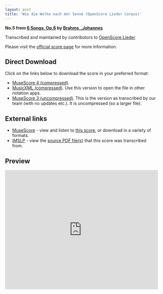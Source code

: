 ```yaml
---
layout: post
title: 'Wie die Wolke nach der Sonne (OpenScore Lieder Corpus)'
---
```


__No.5 from [6 Songs, Op.6](https://fourscoreandmore.org/openscore/lieder/Brahms,_Johannes/6_Songs,_Op.6/) by [Brahms,_Johannes](https://fourscoreandmore.org/openscore/lieder/Brahms,_Johannes)__

Transcribed and maintained by contributors to [OpenScore Lieder].

Please visit the [official score page] for more information.

[official score page]: https://musescore.com/openscore-lieder-corpus/scores/5098732
[OpenScore Lieder]: https://musescore.com/openscore-lieder-corpus

## Direct Download

Click on the links below to download the score in your preferred format:
- [MuseScore 4 (compressed)](https://fourscoreandmore.org/openscore/lieder/Brahms,_Johannes/6_Songs,_Op.6/5_Wie_die_Wolke_nach_der_Sonne.mscz).
- [MusicXML (compressed)](https://fourscoreandmore.org/openscore/lieder/Brahms,_Johannes/6_Songs,_Op.6/5_Wie_die_Wolke_nach_der_Sonne.mxl). Use this version to open the file in other notation apps.
- [MuseScore 3 (uncompressed)](https://raw.githubusercontent.com/OpenScore/Lieder/refs/heads/main/scores/Brahms,_Johannes/6_Songs,_Op.6/5_Wie_die_Wolke_nach_der_Sonne/lc5098732.mscx). This is the version as transcribed by our team (with no updates etc.). It is uncompressed (so a larger file).

## External links

- [MuseScore] - view and listen to [this score][MuseScore], or download in a variety of formats.
- [IMSLP] - view the [source PDF file(s)][IMSLP] that this score was transcribed from.

[MuseScore]: https://musescore.com/score/5098732
[IMSLP]: https://imslp.org/wiki/Special:ReverseLookup/97689

## Preview

<iframe width="100%" height="394" src="https://musescore.com/openscore-lieder-corpus/scores/5098732/embed" frameborder="0" allowfullscreen allow="autoplay; fullscreen"></iframe>
